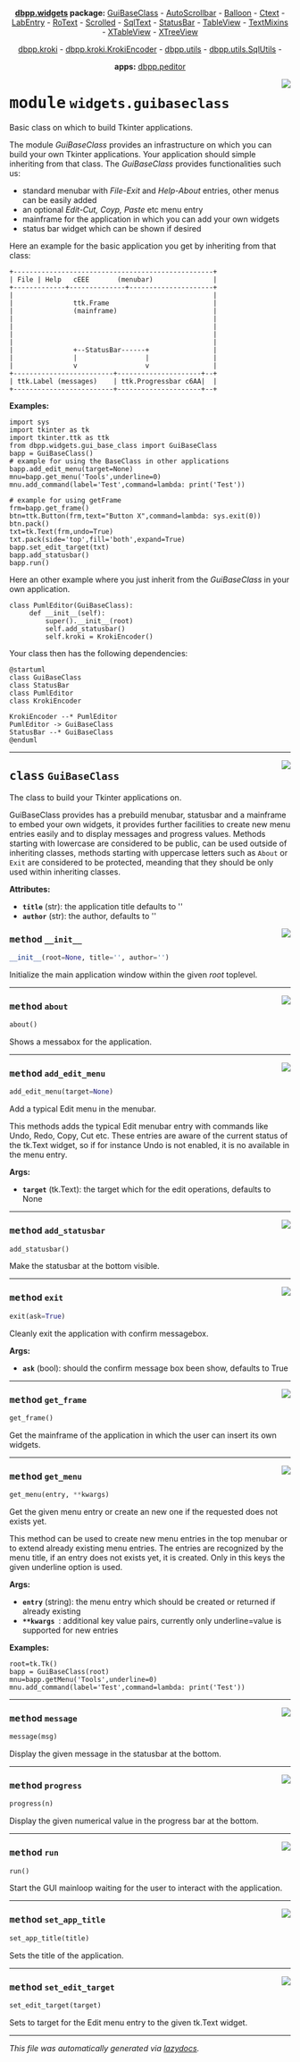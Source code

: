 <center>

**[dbpp.widgets](dbpp.widgets.md) package:** 
[GuiBaseClass](dbpp.widgets.guibaseclass.md) -
[AutoScrollbar](dbpp.widgets.autoscrollbar.md) -
[Balloon](dbpp.widgets.balloon.md) -
[Ctext](dbpp.widgets.ctext.md) -
[LabEntry](dbpp.widgets.labentry.md) -
[RoText](dbpp.widgets.rotext.md) -
[Scrolled](dbpp.widgets.scrolled.md) -
[SqlText](dbpp.widgets.sqltext.md) -
[StatusBar](dbpp.widgets.statusbar.md) -
[TableView](dbpp.widgets.tableview.md) -
[TextMixins](dbpp.widgets.textmixins.md) -
[XTableView](dbpp.widgets.xtableview.md) -
[XTreeView](dbpp.widgets.xtreeview.md) 

[dbpp.kroki](dbpp.kroki.md) - 
[dbpp.kroki.KrokiEncoder](dbpp.kroki.krokiencoder.md) -
[dbpp.utils](dbpp.utils.md) - 
[dbpp.utils.SqlUtils](dbpp.utils.sqlutils.md)  -

**apps:** [dbpp.peditor](dbpp.peditor.pumleditor.md)


</center>

<!-- markdownlint-disable -->

<a href="../dbpp/widgets/guibaseclass.py#L0"><img align="right" style="float:right;" src="https://img.shields.io/badge/-source-cccccc?style=flat-square" /></a>

# <kbd>module</kbd> `widgets.guibaseclass`
Basic class on which to build Tkinter applications. 

The module *GuiBaseClass* provides an infrastructure on which you can build your own Tkinter applications. Your application should simple inheriting from that class.  The *GuiBaseClass* provides functionalities such us: 


- standard menubar with *File-Exit* and *Help-About* entries, other menus can be easily added 
- an optional *Edit-Cut, Coyp, Paste* etc menu entry 
- mainframe for the application in which you can add your own widgets 
- status bar widget which can be shown if desired 

Here an example for the basic application you get by inheriting from that class: 

```{.kroki echo=false dia=ditaa}
+--------------------------------------------------+
| File | Help   cEEE       (menubar)               |
+-------------+--------------+---------------------+
|                                                  |
|               ttk.Frame                          |
|               (mainframe)                        |
|                                                  |
|                                                  |
|                                                  |
|                                                  |
|               +--StatusBar------+                |
|               |                 |                |
|               v                 v                |
+-------------------------+---------------------+--+
| ttk.Label (messages)    | ttk.Progressbar c6AA|  | 
+-------------------------+---------------------+--+
``` 



**Examples:**
 

```
import sys
import tkinter as tk
import tkinter.ttk as ttk
from dbpp.widgets.gui_base_class import GuiBaseClass
bapp = GuiBaseClass() 
# example for using the BaseClass in other applications
bapp.add_edit_menu(target=None)
mnu=bapp.get_menu('Tools',underline=0)
mnu.add_command(label='Test',command=lambda: print('Test'))    

# example for using getFrame
frm=bapp.get_frame()
btn=ttk.Button(frm,text="Button X",command=lambda: sys.exit(0))
btn.pack()
txt=tk.Text(frm,undo=True)
txt.pack(side='top',fill='both',expand=True)
bapp.set_edit_target(txt)
bapp.add_statusbar()
bapp.run()
``` 

Here an other example where you just inherit from the *GuiBaseClass* in your own application. 

```
class PumlEditor(GuiBaseClass):
     def __init__(self):
         super().__init__(root)
         self.add_statusbar()
         self.kroki = KrokiEncoder()
``` 

Your class then has the following dependencies: 

```{.kroki dia=plantuml echo=false}
@startuml
class GuiBaseClass
class StatusBar
class PumlEditor
class KrokiEncoder

KrokiEncoder --* PumlEditor
PumlEditor -> GuiBaseClass
StatusBar --* GuiBaseClass
@enduml
```  





---

<a href="../dbpp/widgets/guibaseclass.py#L91"><img align="right" style="float:right;" src="https://img.shields.io/badge/-source-cccccc?style=flat-square" /></a>

## <kbd>class</kbd> `GuiBaseClass`
The class to build your Tkinter applications on. 

GuiBaseClass provides has a prebuild menubar, statusbar and a mainframe to embed your own widgets, it provides further facilities to create new menu entries easily and to display messages and progress values. Methods starting with lowercase are considered to be public, can be used outside of inheriting classes, methods starting with uppercase letters such as `About` or `Exit` are considered to be protected, meanding that they should be only used within inheriting classes. 



**Attributes:**
 
 - <b>`title`</b> (str):  the application title defaults to '' 
 - <b>`author`</b> (str):  the author, defaults to '' 

<a href="../dbpp/widgets/guibaseclass.py#L104"><img align="right" style="float:right;" src="https://img.shields.io/badge/-source-cccccc?style=flat-square" /></a>

### <kbd>method</kbd> `__init__`

```python
__init__(root=None, title='', author='')
```

Initialize the main application window within the given *root* toplevel. 




---

<a href="../dbpp/widgets/guibaseclass.py#L270"><img align="right" style="float:right;" src="https://img.shields.io/badge/-source-cccccc?style=flat-square" /></a>

### <kbd>method</kbd> `about`

```python
about()
```

Shows a messabox for the application. 

---

<a href="../dbpp/widgets/guibaseclass.py#L185"><img align="right" style="float:right;" src="https://img.shields.io/badge/-source-cccccc?style=flat-square" /></a>

### <kbd>method</kbd> `add_edit_menu`

```python
add_edit_menu(target=None)
```

Add a typical Edit menu in the menubar. 

This methods adds the typical Edit menubar entry with commands like Undo, Redo, Copy, Cut etc. These entries are aware of the current status of the tk.Text widget, so if for instance Undo is not enabled, it is no available in the menu entry. 



**Args:**
 
 - <b>`target`</b> (tk.Text):  the target which for the edit operations, defaults to None 



---

<a href="../dbpp/widgets/guibaseclass.py#L134"><img align="right" style="float:right;" src="https://img.shields.io/badge/-source-cccccc?style=flat-square" /></a>

### <kbd>method</kbd> `add_statusbar`

```python
add_statusbar()
```

Make the statusbar at the bottom visible. 

---

<a href="../dbpp/widgets/guibaseclass.py#L261"><img align="right" style="float:right;" src="https://img.shields.io/badge/-source-cccccc?style=flat-square" /></a>

### <kbd>method</kbd> `exit`

```python
exit(ask=True)
```

Cleanly exit the application with confirm messagebox. 



**Args:**
 
 - <b>`ask`</b> (bool):  should the confirm message box been show, defaults to True 

---

<a href="../dbpp/widgets/guibaseclass.py#L147"><img align="right" style="float:right;" src="https://img.shields.io/badge/-source-cccccc?style=flat-square" /></a>

### <kbd>method</kbd> `get_frame`

```python
get_frame()
```

Get the mainframe of the application in which the user can insert its own widgets. 

---

<a href="../dbpp/widgets/guibaseclass.py#L150"><img align="right" style="float:right;" src="https://img.shields.io/badge/-source-cccccc?style=flat-square" /></a>

### <kbd>method</kbd> `get_menu`

```python
get_menu(entry, **kwargs)
```

Get the given menu entry or create an new one if the requested does not exists  yet. 

This method can be used to create new menu entries in the top menubar or to extend already existing menu entries. The entries are recognized by the menu title, if an entry does not exists yet, it is created. Only in this keys the given underline option is used. 



**Args:**
  


 - <b>`entry`</b> (string):  the menu entry which should be created or returned if already existing 
 - <b>`**kwargs `</b>:  additional key value pairs, currently only underline=value is supported for new entries  



**Examples:**
 

``` 
root=tk.Tk()
bapp = GuiBaseClass(root) 
mnu=bapp.getMenu('Tools',underline=0)
mnu.add_command(label='Test',command=lambda: print('Test'))    
``` 

---

<a href="../dbpp/widgets/guibaseclass.py#L138"><img align="right" style="float:right;" src="https://img.shields.io/badge/-source-cccccc?style=flat-square" /></a>

### <kbd>method</kbd> `message`

```python
message(msg)
```

Display the given message in the statusbar at the bottom. 

---

<a href="../dbpp/widgets/guibaseclass.py#L141"><img align="right" style="float:right;" src="https://img.shields.io/badge/-source-cccccc?style=flat-square" /></a>

### <kbd>method</kbd> `progress`

```python
progress(n)
```

Display the given numerical value in the progress bar at the bottom. 

---

<a href="../dbpp/widgets/guibaseclass.py#L144"><img align="right" style="float:right;" src="https://img.shields.io/badge/-source-cccccc?style=flat-square" /></a>

### <kbd>method</kbd> `run`

```python
run()
```

Start the GUI mainloop waiting for the user to interact with the application. 

---

<a href="../dbpp/widgets/guibaseclass.py#L215"><img align="right" style="float:right;" src="https://img.shields.io/badge/-source-cccccc?style=flat-square" /></a>

### <kbd>method</kbd> `set_app_title`

```python
set_app_title(title)
```

Sets the title of the application. 

---

<a href="../dbpp/widgets/guibaseclass.py#L212"><img align="right" style="float:right;" src="https://img.shields.io/badge/-source-cccccc?style=flat-square" /></a>

### <kbd>method</kbd> `set_edit_target`

```python
set_edit_target(target)
```

Sets to target for the Edit menu entry to the given tk.Text widget. 




---

_This file was automatically generated via [lazydocs](https://github.com/ml-tooling/lazydocs)._
